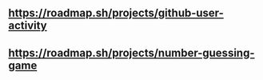 https://roadmap.sh/projects/github-user-activity
-
https://roadmap.sh/projects/number-guessing-game
-
